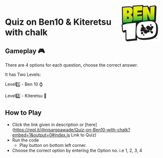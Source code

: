 
<img src="Ben10logo.png" align="right" />

# Quiz on Ben10 & Kiteretsu with chalk

## Gameplay 🎮
There are 4 options for each question, choose the correct answer.

It has Two Levels:

Level1️⃣ - Ben 10 ⌚

Level2️⃣ - Kiteretsu 🧬


## How to Play

* Click the link given in description or [here](https://repl.it/@nisargpawade/Quiz-on-Ben10-with-chalk?embed=1&output=0#index.js Link to Quiz)
* Run the code
  * Play button on bottom left corner.
* Choose the correct option by entering the Option no. i.e 1, 2, 3, 4



